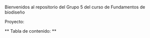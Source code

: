 Bienvenidos al repositorio del Grupo 5 del curso de Fundamentos de biodiseño

Proyecto:

** Tabla de contenido: **


